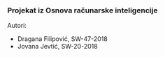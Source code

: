 <h3>Projekat iz Osnova računarske inteligencije</h3>

<div>
Autori:
<ul>
<li>Dragana Filipović, SW-47-2018</li>
<li>Jovana Jevtić, SW-20-2018</li>
</ul>
</div>
